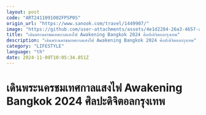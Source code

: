 ```yaml
---
layout: post
code: "ART2411091002FPSP0S"
origin_url: "https://www.sanook.com/travel/1449907/"
image: "https://github.com/user-attachments/assets/4e1d2284-26a3-4657-a97e-2aeb70ab247c"
title: "เดินพระนครชมเทศกาลแสงไฟ Awakening Bangkok 2024 ศิลปะดิจิตอลกรุงเทพ"
description: "เดินพระนครชมเทศกาลแสงไฟ Awakening Bangkok 2024 ศิลปะดิจิตอลกรุงเทพ"
category: "LIFESTYLE"
language: "th"
date: 2024-11-09T10:05:34.851Z
---
```


# เดินพระนครชมเทศกาลแสงไฟ Awakening Bangkok 2024 ศิลปะดิจิตอลกรุงเทพ